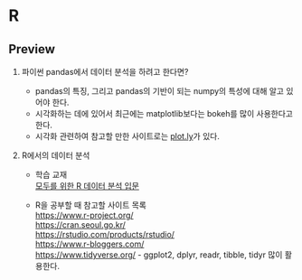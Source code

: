 # R
## Preview
1. 파이썬 pandas에서 데이터 분석을 하려고 한다면?
    - pandas의 특징, 그리고 pandas의 기반이 되는 numpy의 특성에 대해 알고 있어야 한다.
    - 시각화하는 데에 있어서 최근에는 matplotlib보다는 bokeh를 많이 사용한다고 한다.
    - 시각화 관련하여 참고할 만한 사이트로는 [plot.ly](https://plot.ly/)가 있다.

2. R에서의 데이터 분석
   - 학습 교재  
  [모두를 위한 R 데이터 분석 입문](http://book.interpark.com/product/BookDisplay.do?_method=detail&sc.prdNo=315114293&gclid=CjwKCAiAmNbwBRBOEiwAqcwwpVFVPVD0vSXZ1L23mRcqSDdRlUZ1PLgSO3d1lEamZy1vIBFcv0wnIhoCsL4QAvD_BwE)  

    - R을 공부할 때 참고할 사이트 목록  
  <https://www.r-project.org/>  
  <https://cran.seoul.go.kr/>  
  <https://rstudio.com/products/rstudio/>  
  <https://www.r-bloggers.com/>  
  <https://www.tidyverse.org/> 
            - ggplot2, dplyr, readr, tibble, tidyr 많이 활용한다.
